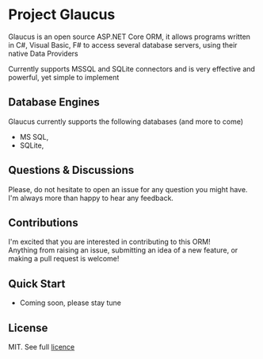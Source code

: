 # Project Glaucus

Glaucus is an open source ASP.NET Core ORM, it allows programs written in C#, Visual Basic, F# to access several database servers, using their native Data Providers

Currently supports MSSQL and SQLite connectors and is very effective and powerful, yet simple to implement

## Database Engines
Glaucus currently supports the following databases (and more to come)
- MS SQL,
- SQLite,

## Questions & Discussions
Please, do not hesitate to open an issue for any question you might have. I'm always more than happy to hear any feedback.

## Contributions
I'm excited that you are interested in contributing to this ORM!   
Anything from raising an issue, submitting an idea of a new feature, or making a pull request is welcome!

## Quick Start
- Coming soon, please stay tune

## License
MIT. See full [licence](https://github.com/netsoft-ruidias/glaucus/blob/master/LICENSE.md)
